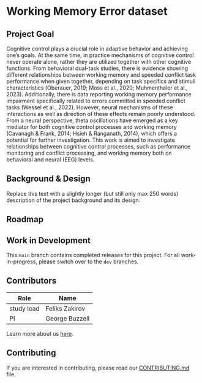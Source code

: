 # Working Memory Error dataset

## Project Goal
Cognitive control plays a crucial role in adaptive behavior and achieving one’s goals. At the same time, in practice mechanisms of cognitive control never operate alone, rather they are utilized together with other cognitive functions. From behavioral dual-task studies, there is evidence showing different relationships between working memory and speeded conflict task performance when given together, depending on task specifics and stimuli characteristics (Oberauer, 2019; Moss et al., 2020; Muhmenthaler et al., 2023). Additionally, there is data reporting working memory performance impairment specifically related to errors committed in speeded conflict tasks (Wessel et al., 2022). However, neural mechanisms of these interactions as well as direction of these effects remain poorly understood. From a neural perspective, theta oscillations have emerged as a key mediator for both cognitive control processes and working memory (Cavanagh & Frank, 2014; Hsieh & Ranganath, 2014), which offers a potential for further investigation. This work is aimed to investigate relationships between cognitive control processes, such as performance monitoring and conflict processing, and working memory both on behavioral and neural (EEG) levels. 

## Background & Design
Replace this text with a slightly longer (but still only max 250 words) description of the project background and its design.


## Roadmap

## Work in Development
This `main` branch contains completed releases for this project. For all work-in-progress, please switch over to the `dev` branches.


## Contributors
| Role | Name |
| ---  | ---  |
| study lead | Feliks Zakirov |
| PI | George Buzzell |

Learn more about us [here](https://www.ndclab.com/people).

## Contributing
If you are interested in contributing, please read our [CONTRIBUTING.md](CONTRIBUTING.md) file.
